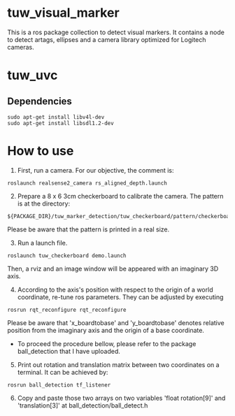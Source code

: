 # tuw_visual_marker
This is a ros package collection to detect visual markers.
It contains a node to detect artags, ellipses and a camera library optimized for Logitech cameras.

# tuw_uvc
## Dependencies
```
sudo apt-get install libv4l-dev
sudo apt-get install libsdl1.2-dev
```

# How to use
1. First, run a camera. For our objective, the comment is:
```
roslaunch realsense2_camera rs_aligned_depth.launch
```

2. Prepare a 8 x 6 3cm checkerboard to calibrate the camera. The pattern is at the directory:
```
${PACKAGE_DIR}/tuw_marker_detection/tuw_checkerboard/pattern/checkerboard8x6.pdf
```
Please be aware that the pattern is printed in a real size.

3. Run a launch file.
```
roslaunch tuw_checkerboard demo.launch
```
Then, a rviz and an image window will be appeared with an imaginary 3D axis.

4. According to the axis's position with respect to the origin of a world coordinate, re-tune ros parameters. They can be adjusted by executing
```
rosrun rqt_reconfigure rqt_reconfigure
```
Please be aware that 'x_boardtobase' and 'y_boardtobase' denotes relative position from the imaginary axis and the origin of a base coordinate.


* To proceed the procedure bellow, please refer to the package ball_detection that I have uploaded.

5. Print out rotation and translation matrix between two coordinates on a terminal. It can be achieved by:
```
rosrun ball_detection tf_listener
```

6. Copy and paste those two arrays on two variables 'float rotation[9]' and 'translation[3]' at ball_detection/ball_detect.h
